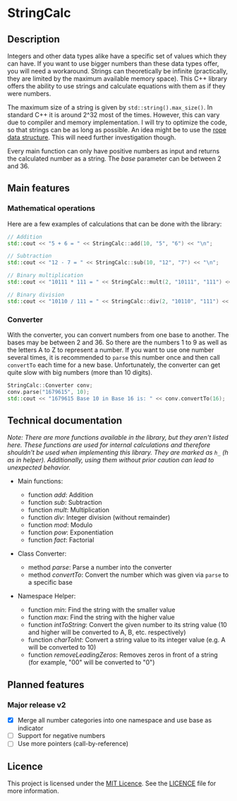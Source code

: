 # StringCalc

## Description

Integers and other data types alike have a specific set of values which they can have. If you want to use bigger numbers than these data types offer, you will need a workaround. Strings can theoretically be infinite (practically, they are limited by the maximum available memory space). This C++ library offers the ability to use strings and calculate equations with them as if they were numbers.

The maximum size of a string is given by `std::string().max_size()`. In standard C++ it is around 2^32 most of the times. However, this can vary due to compiler and memory implementation. I will try to optimize the code, so that strings can be as long as possible. An idea might be to use the [rope data structure](https://en.wikipedia.org/wiki/Rope_(data_structure)). This will need further investigation though.

Every main function can only have positive numbers as input and returns the calculated number as a string. The _base_ parameter can be between 2 and 36.

## Main features

### Mathematical operations

Here are a few examples of calculations that can be done with the library:

```cpp
// Addition
std::cout << "5 + 6 = " << StringCalc::add(10, "5", "6") << "\n";

// Subtraction
std::cout << "12 - 7 = " << StringCalc::sub(10, "12", "7") << "\n";

// Binary multiplication
std::cout << "10111 * 111 = " << StringCalc::mult(2, "10111", "111") << "\n";

// Binary division
std::cout << "10110 / 111 = " << StringCalc::div(2, "10110", "111") << "\n";
```

### Converter

With the converter, you can convert numbers from one base to another. The bases may be between 2 and 36. So there are the numbers 1 to 9 as well as the letters A to Z to represent a number. If you want to use one number several times, it is recommended to `parse` this number once and then call `convertTo` each time for a new base. Unfortunately, the converter can get quite slow with big numbers (more than 10 digits).

```cpp
StringCalc::Converter conv;
conv.parse("1679615", 10);
std::cout << "1679615 Base 10 in Base 16 is: " << conv.convertTo(16);
```

## Technical documentation

*Note: There are more functions available in the library, but they aren't listed here. These functions are used for internal calculations and therefore shouldn't be used when implementing this library. They are marked as `h_` (h as in helper). Additionally, using them without prior caution can lead to unexpected behavior.*

- Main functions:
    - function _add_: Addition
    - function _sub_: Subtraction
    - function _mult_: Multiplication
    - function _div_: Integer division (without remainder)
    - function _mod_: Modulo
    - function _pow_: Exponentiation
    - function _fact_: Factorial

- Class Converter:
    - method _parse_: Parse a number into the converter
    - method _convertTo_: Convert the number which was given via `parse` to a specific base

- Namespace Helper:
    - function _min_: Find the string with the smaller value
    - function _max_: Find the string with the higher value
    - function _intToString_: Convert the given number to its string value (10 and higher will be converted to A, B, etc. respectively)
    - function _charToInt_: Convert a string value to its integer value (e.g. A will be converted to 10)
    - function _removeLeadingZeros_: Removes zeros in front of a string (for example, "00" will be converted to "0")

## Planned features

### Major release v2

- [x] Merge all number categories into one namespace and use base as indicator
- [ ] Support for negative numbers
- [ ] Use more pointers (call-by-reference)

## Licence

This project is licensed under the [MIT Licence](https://mit-license.org/). See the [LICENCE](LICENCE.md) file for more information.
